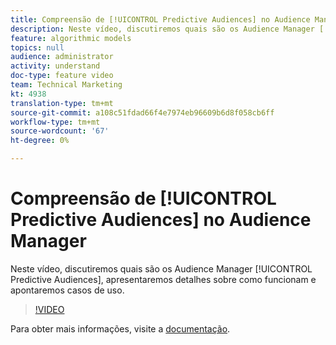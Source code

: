 ```yaml
---
title: Compreensão de [!UICONTROL Predictive Audiences] no Audience Manager
description: Neste vídeo, discutiremos quais são os Audience Manager [!UICONTROL Predictive Audiences], apresentaremos detalhes sobre como funcionam e apontaremos casos de uso.
feature: algorithmic models
topics: null
audience: administrator
activity: understand
doc-type: feature video
team: Technical Marketing
kt: 4938
translation-type: tm+mt
source-git-commit: a108c51fdad66f4e7974eb96609b6d8f058cb6ff
workflow-type: tm+mt
source-wordcount: '67'
ht-degree: 0%

---
```



# Compreensão de [!UICONTROL Predictive Audiences] no Audience Manager

Neste vídeo, discutiremos quais são os Audience Manager [!UICONTROL Predictive Audiences], apresentaremos detalhes sobre como funcionam e apontaremos casos de uso.

>[!VIDEO](https://video.tv.adobe.com/v/33629/?quality=12)

Para obter mais informações, visite a [documentação](https://docs.adobe.com/content/help/en/audience-manager/user-guide/features/algorithmic-models/predictive-audiences/predictive-audiences.html).
